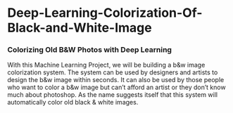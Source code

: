 # Deep-Learning-Colorization-Of-Black-and-White-Image

### Colorizing Old B&W Photos with Deep Learning

With this Machine Learning Project, we will be building a b&w image colorization system. The system can be used by designers and artists to design the b&w image within seconds. It can also be used by those people who want to color a b&w image but can’t afford an artist or they don’t know much about photoshop. As the name suggests itself that this system will automatically color old black & white images.

